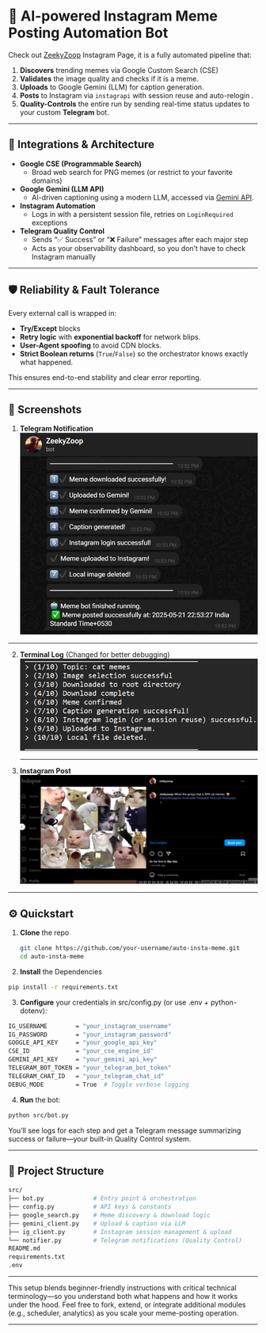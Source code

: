 # 🤖 AI-powered Instagram Meme Posting Automation Bot

Check out [ZeekyZoop](https://www.instagram.com/zeekyzoop/) Instagram Page, it is a fully automated pipeline that:

1. **Discovers** trending memes via Google Custom Search (CSE)  
2. **Validates** the image quality and checks if it is a meme.
3. **Uploads** to Google Gemini (LLM) for caption generation.  
4. **Posts** to Instagram via `instagrapi` with session reuse and auto-relogin . 
5. **Quality-Controls** the entire run by sending real-time status updates to your custom **Telegram** bot.

---

## 🔗 Integrations & Architecture

- **Google CSE (Programmable Search)**  
  - Broad web search for PNG memes (or restrict to your favorite domains)  
- **Google Gemini (LLM API)**  
  - AI-driven captioning using a modern LLM, accessed via [Gemini API](https://ai.google.dev/aistudio). 
- **Instagram Automation**  
  - Logs in with a persistent session file, retries on `LoginRequired` exceptions  
- **Telegram Quality Control**  
  - Sends “✅ Success” or “❌ Failure” messages after each major step  
  - Acts as your observability dashboard, so you don’t have to check Instagram manually

---

## 🛡 Reliability & Fault Tolerance

Every external call is wrapped in:

- **Try/Except** blocks  
- **Retry logic** with **exponential backoff** for network blips.  
- **User-Agent spoofing** to avoid CDN blocks. 
- **Strict Boolean returns** (`True`/`False`) so the orchestrator knows exactly what happened.  

This ensures end-to-end stability and clear error reporting.

---
## 📸 Screenshots
1. **Telegram Notification**  
   ![Telegram QC](assets/Telegram.png)

  ---
2. **Terminal Log**  (Changed for better debugging)
   ![Terminal Log](assets/Output.png)

   ---
3. **Instagram Post**  
   ![Instagram meme post](assets/Meme.png)

---
## ⚙️ Quickstart

1. **Clone** the repo  
   ```bash
   git clone https://github.com/your-username/auto-insta-meme.git
   cd auto-insta-meme
   ```

2. **Install** the Dependencies
```bash
pip install -r requirements.txt
```

3. **Configure** your credentials in src/config.py (or use .env + python-dotenv):
```bash
IG_USERNAME        = "your_instagram_username"
IG_PASSWORD        = "your_instagram_password"
GOOGLE_API_KEY     = "your_google_api_key"
CSE_ID             = "your_cse_engine_id"
GEMINI_API_KEY     = "your_gemini_api_key"
TELEGRAM_BOT_TOKEN = "your_telegram_bot_token"
TELEGRAM_CHAT_ID   = "your_telegram_chat_id"
DEBUG_MODE         = True  # Toggle verbose logging
```

4. **Run** the bot:
```bash
python src/bot.py
```

You’ll see logs for each step and get a Telegram message summarizing success or failure—your built-in Quality Control system.

---

## 📂 Project Structure
```bash
src/
├── bot.py              # Entry point & orchestration
├── config.py           # API keys & constants
├── google_search.py    # Meme discovery & download logic
├── gemini_client.py    # Upload & caption via LLM
├── ig_client.py        # Instagram session management & upload
└── notifier.py         # Telegram notifications (Quality Control)
README.md
requirements.txt
.env
```
---
This setup blends beginner-friendly instructions with critical technical terminology—so you understand both what happens and how it works under the hood. Feel free to fork, extend, or integrate additional modules (e.g., scheduler, analytics) as you scale your meme-posting operation.

---
